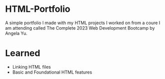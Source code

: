 # HTML-Portfolio
A simple portfolio I made with my HTML projects I worked on from a coure I am attending called The Complete 2023 Web Development Bootcamp by Angela Yu.

# Learned
- Linking HTML files
- Basic and Foundational HTML features
  
